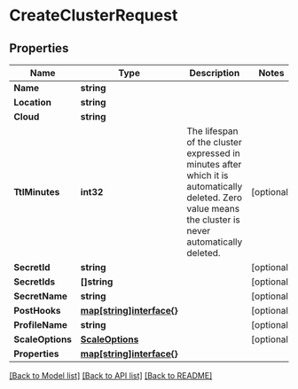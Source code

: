 # CreateClusterRequest

## Properties
Name | Type | Description | Notes
------------ | ------------- | ------------- | -------------
**Name** | **string** |  | 
**Location** | **string** |  | 
**Cloud** | **string** |  | 
**TtlMinutes** | **int32** | The lifespan of the cluster expressed in minutes after which it is automatically deleted. Zero value means the cluster is never automatically deleted. | [optional] 
**SecretId** | **string** |  | [optional] 
**SecretIds** | **[]string** |  | [optional] 
**SecretName** | **string** |  | [optional] 
**PostHooks** | [**map[string]interface{}**](.md) |  | [optional] 
**ProfileName** | **string** |  | [optional] 
**ScaleOptions** | [**ScaleOptions**](ScaleOptions.md) |  | [optional] 
**Properties** | [**map[string]interface{}**](.md) |  | 

[[Back to Model list]](../README.md#documentation-for-models) [[Back to API list]](../README.md#documentation-for-api-endpoints) [[Back to README]](../README.md)


